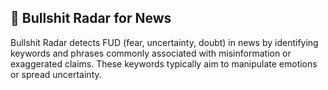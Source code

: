 ## 💩 Bullshit Radar for News

Bullshit Radar detects FUD (fear, uncertainty, doubt) in
news by identifying keywords and phrases commonly associated with
misinformation or exaggerated claims. These keywords typically aim to
manipulate emotions or spread uncertainty.
